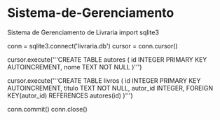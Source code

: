 # Sistema-de-Gerenciamento
Sistema de Gerenciamento de Livraria
import sqlite3

conn = sqlite3.connect('livraria.db')
cursor = conn.cursor()

cursor.execute('''CREATE TABLE autores (
    id INTEGER PRIMARY KEY AUTOINCREMENT,
    nome TEXT NOT NULL
)''')

cursor.execute('''CREATE TABLE livros (
    id INTEGER PRIMARY KEY AUTOINCREMENT,
    titulo TEXT NOT NULL,
    autor_id INTEGER,
    FOREIGN KEY(autor_id) REFERENCES autores(id)
)''')

conn.commit()
conn.close()
